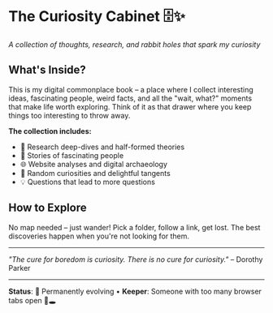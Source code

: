 # The Curiosity Cabinet 🗄️✨

*A collection of thoughts, research, and rabbit holes that spark my curiosity*

## What's Inside?

This is my digital commonplace book – a place where I collect interesting ideas, fascinating people, weird facts, and all the "wait, what?" moments that make life worth exploring. Think of it as that drawer where you keep things too interesting to throw away.

**The collection includes:**
- 🧠 Research deep-dives and half-formed theories
- 👥 Stories of fascinating people
- 🌐 Website analyses and digital archaeology
- 🔮 Random curiosities and delightful tangents
- 💡 Questions that lead to more questions

## How to Explore

No map needed – just wander! Pick a folder, follow a link, get lost. The best discoveries happen when you're not looking for them.

---

*"The cure for boredom is curiosity. There is no cure for curiosity."* – Dorothy Parker

---

**Status**: 🔬 Permanently evolving • **Keeper**: Someone with too many browser tabs open 🐰🕳️